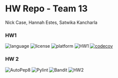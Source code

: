 # HW Repo - Team 13

Nick Case, Hannah Estes, Satwika Kancharla

### HW1
![language](https://img.shields.io/badge/Language-Python-blue)
![license](https://img.shields.io/badge/License-MIT-green)
![platform](https://img.shields.io/badge/Platform-Linux-purple)
![HW1](https://github.com/SE-Fall-2024/HW/actions/workflows/hw1.yml/badge.svg)
[![codecov](https://codecov.io/gh/SE-Fall-2024/HW/graph/badge.svg?token=MGDF8WAVSP)](https://codecov.io/gh/SE-Fall-2024/HW)

### HW 2
![AutoPep8](https://github.com/SE-Fall-2024/HW/actions/workflows/hw2_autopep8.yml/badge.svg)
![Pylint](https://github.com/SE-Fall-2024/HW/actions/workflows/hw2_pylint.yml/badge.svg)
![Bandit](https://github.com/SE-Fall-2024/HW/actions/workflows/hw2_Bandit.yml/badge.svg)
![HW2](https://github.com/SE-Fall-2024/HW/actions/workflows/hw2.yml/badge.svg)

